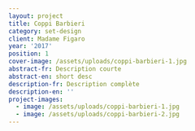 ```yaml
---
layout: project
title: Coppi Barbieri
category: set-design
client: Madame Figaro
year: '2017'
position: 1
cover-image: /assets/uploads/coppi-barbieri-1.jpg
abstract-fr: Description courte
abstract-en: short desc
description-fr: Description complète
description-en: ''
project-images:
  - image: /assets/uploads/coppi-barbieri-1.jpg
  - image: /assets/uploads/coppi-barbieri-2.jpg
---
```


